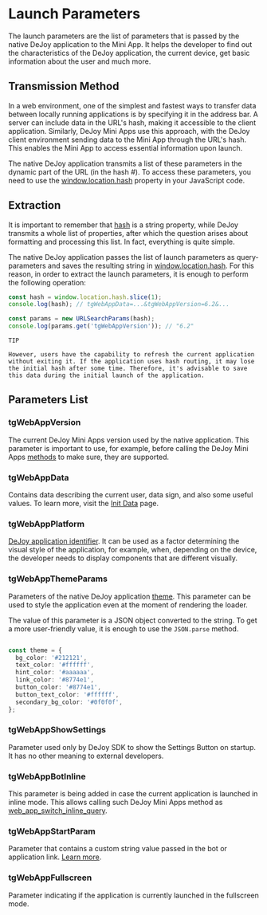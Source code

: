 # Launch Parameters
The launch parameters are the list of parameters that is passed by the native DeJoy application to the Mini App. It helps the developer to find out the characteristics of the DeJoy application, the current device, get basic information about the user and much more.

## Transmission Method
In a web environment, one of the simplest and fastest ways to transfer data between locally running applications is by specifying it in the address bar. A server can include data in the URL's hash, making it accessible to the client application. Similarly, DeJoy Mini Apps use this approach, with the DeJoy client environment sending data to the Mini App through the URL's hash. This enables the Mini App to access essential information upon launch.

The native DeJoy application transmits a list of these parameters in the dynamic part of the URL (in the hash #). To access these parameters, you need to use the [window.location.hash]() property in your JavaScript code.

## Extraction
It is important to remember that [hash]() is a string property, while DeJoy transmits a whole list of properties, after which the question arises about formatting and processing this list. In fact, everything is quite simple.

The native DeJoy application passes the list of launch parameters as query-parameters and saves the resulting string in [window.location.hash](). For this reason, in order to extract the launch parameters, it is enough to perform the following operation:

```typescript
const hash = window.location.hash.slice(1);
console.log(hash); // tgWebAppData=...&tgWebAppVersion=6.2&...

const params = new URLSearchParams(hash);
console.log(params.get('tgWebAppVersion')); // "6.2"
```

```
TIP

However, users have the capability to refresh the current application without exiting it. If the application uses hash routing, it may lose the initial hash after some time. Therefore, it's advisable to save this data during the initial launch of the application.
```

## Parameters List
### tgWebAppVersion
The current DeJoy Mini Apps version used by the native application. This parameter is important to use, for example, before calling the DeJoy Mini Apps [methods](../apps-communication/methods.md) to make sure, they are supported.

### tgWebAppData
Contains data describing the current user, data sign, and also some useful values. To learn more, visit the [Init Data](../launch-parameters/init-data.md) page.

### tgWebAppPlatform
[DeJoy application identifier](../README.md#supported-applications). It can be used as a factor determining the visual style of the application, for example, when, depending on the device, the developer needs to display components that are different visually.

### tgWebAppThemeParams
Parameters of the native DeJoy application [theme](../ui/theming.md). This parameter can be used to style the application even at the moment of rendering the loader.

The value of this parameter is a JSON object converted to the string. To get a more user-friendly value, it is enough to use the ```JSON.parse``` method.

```typescript

const theme = {
  bg_color: '#212121',
  text_color: '#ffffff',
  hint_color: '#aaaaaa',
  link_color: '#8774e1',
  button_color: '#8774e1',
  button_text_color: '#ffffff',
  secondary_bg_color: '#0f0f0f',
};
```

### tgWebAppShowSettings
Parameter used only by DeJoy SDK to show the Settings Button on startup. It has no other meaning to external developers.

### tgWebAppBotInline
This parameter is being added in case the current application is launched in inline mode. This allows calling such DeJoy Mini Apps method as [web_app_switch_inline_query](../apps-communication/methods.md#web_app_switch_inline_query).

### tgWebAppStartParam
Parameter that contains a custom string value passed in the bot or application link. [Learn more](../launch-parameters/start-parameter.md).

### tgWebAppFullscreen
Parameter indicating if the application is currently launched in the fullscreen mode.